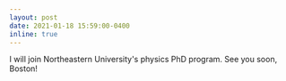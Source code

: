 ```yaml
---
layout: post
date: 2021-01-18 15:59:00-0400
inline: true
---
```


I will join Northeastern University's physics PhD program. See you soon, Boston!
